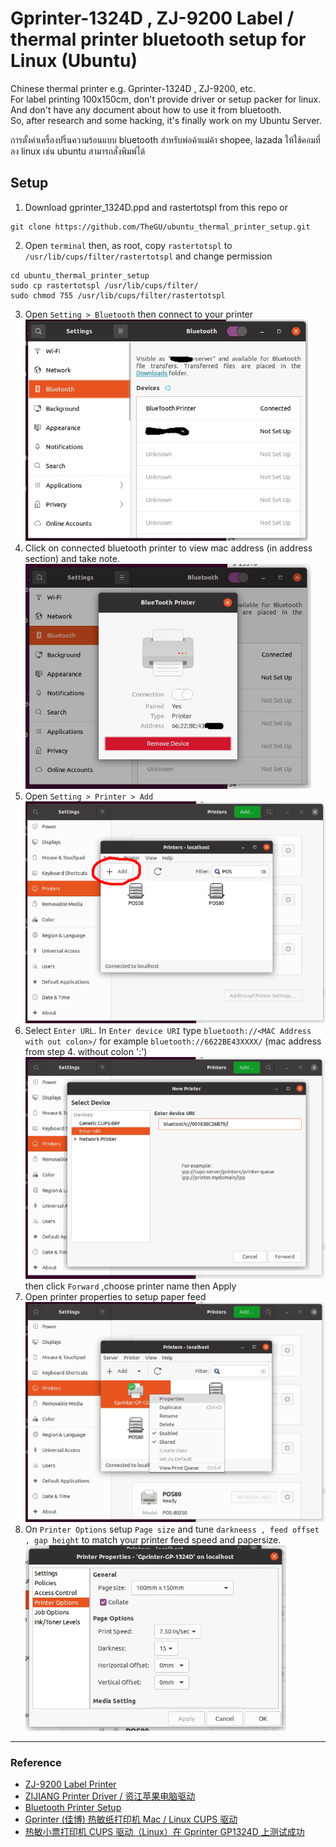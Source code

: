 # Gprinter-1324D , ZJ-9200 Label / thermal printer bluetooth setup for Linux (Ubuntu)

Chinese thermal printer e.g. Gprinter-1324D , ZJ-9200, etc.  
For label printing 100x150cm, don't provide driver or setup packer for linux.  
And don't have any document about how to use it from bluetooth.  
So, after research and some hacking, it's finally work on my Ubuntu Server.  

การตั้งค่าเครื่องปริ้นความร้อนแบบ bluetooth สำหรับพ่อค้าแม่ค้า shopee, lazada ให้ใช้คอมที่ลง linux เช่น ubuntu สามารถสั่งพิมพ์ได้

## Setup

1. Download gprinter_1324D.ppd and rastertotspl from this repo or  
```
git clone https://github.com/TheGU/ubuntu_thermal_printer_setup.git
```
2. Open `terminal` then, as root, copy `rastertotspl` to `/usr/lib/cups/filter/rastertotspl` and change permission  
```
cd ubuntu_thermal_printer_setup
sudo cp rastertotspl /usr/lib/cups/filter/
sudo chmod 755 /usr/lib/cups/filter/rastertotspl
```
3. Open `Setting > Bluetooth` then connect to your printer   
![Connect to bluetooth printer](image/01_bluetooth_connect.png)  
4. Click on connected bluetooth printer to view mac address (in address section) and take note.   
![See bluetooth mac address](image/02_bluetooth_mac.png)  
5. Open `Setting > Printer > Add`    
![Add printer](image/03_printer_add.png)  
6. Select `Enter URL`. In `Enter device URI` type `bluetooth://<MAC Address with out colon>/` for example `bluetooth://6622BE43XXXX/` (mac address from step 4. without colon ':')  
![Add printer](image/04_printer_add_uri.png)  
then click `Forward` ,choose printer name then Apply  
7. Open printer properties to setup paper feed  
![Print properties](image/06_printer_setting.png)  
8. On `Printer Options` setup `Page size` and tune `darkneess , feed offset , gap height` to match your printer feed speed and papersize.  
![Print tuning](image/07_printer_setting.png)  

---

### Reference

- [ZJ-9200 Label Printer](http://www.zjiang.com/en/init.php/product/index?id=55)
- [ZIJIANG Printer Driver / 资江苹果电脑驱动](http://www.zjiang.com/en/init.php/service/driver)
- [Bluetooth Printer Setup](https://help.ubuntu.com/community/BluetoothPrinterSetup)
- [Gprinter (佳博) 热敏纸打印机 Mac / Linux CUPS 驱动](https://tifan.net/blog/2018/03/27/gprinter-thermal-printer-unix-driver/)
- [热敏小票打印机 CUPS 驱动（Linux）在 Gprinter GP1324D 上测试成功](https://github.com/feisuzhu/gprinter-cups)
